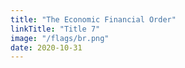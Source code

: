 ```yaml
---
title: "The Economic Financial Order"
linkTitle: "Title 7"
image: "/flags/br.png"
date: 2020-10-31
---
```

